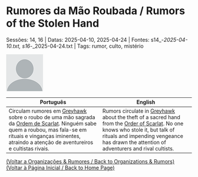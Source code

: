 
# Rumores da Mão Roubada / Rumors of the Stolen Hand

Sessões: 14, 16 | Datas: 2025-04-10, 2025-04-24 | Fontes: s14_-_2025-04-10.txt, s16_-_2025-04-24.txt | Tags: rumor, culto, mistério

![Rumores da Mão Roubada](docs/dm/rumors/blank.png)

| Português | English |
|-----------|---------|
| Circulam rumores em [Greyhawk](cidade_de_greyhawk.md) sobre o roubo de uma mão sagrada da [Ordem de Scarlat](ordem_de_scarlat.md). Ninguém sabe quem a roubou, mas fala-se em rituais e vinganças iminentes, atraindo a atenção de aventureiros e cultistas rivais. | Rumors circulate in [Greyhawk](cidade_de_greyhawk.md) about the theft of a sacred hand from the [Order of Scarlat](ordem_de_scarlat.md). No one knows who stole it, but talk of rituals and impending vengeance has drawn the attention of adventurers and rival cultists. |

[(Voltar a Organizações & Rumores / Back to Organizations & Rumors)](organizacoes.md)  
[(Voltar à Página Inicial / Back to Home Page)](home.md)



















